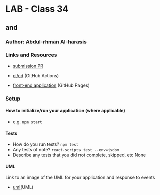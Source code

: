 # LAB - Class 34

## <Login /> and <Auth />

### Author: Abdul-rhman Al-harasis 

### Links and Resources

- [submission PR](https://github.com/401-advanced-javascript-Dante/lab31/pull/3)

- [ci/cd](https://github.com/401-advanced-javascript-Dante/lab31/actions/runs/48085952) (GitHub Actions)

- [front-end application](https://401-advanced-javascript-dante.github.io/lab31/) (GitHub Pages)


### Setup


#### How to initialize/run your application (where applicable)

- e.g. `npm start`

#### Tests

- How do you run tests?
`npm test`
- Any tests of note?
`react-scripts test --env=jsdom`
- Describe any tests that you did not complete, skipped, etc
None

#### UML

Link to an image of the UML for your application and response to events
- [uml](https://i.ibb.co/bvRHzpt/lab34.jpg)(UML)

